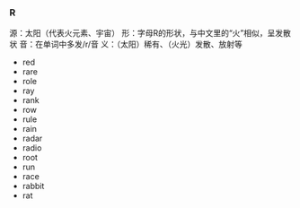 ### R

源：太阳（代表火元素、宇宙）
形：字母R的形状，与中文里的“火”相似，呈发散状
音：在单词中多发/r/音
义：（太阳）稀有、（火光）发散、放射等

- red
- rare
- role
- ray
- rank
- row
- rule
- rain
- radar
- radio
- root
- run
- race
- rabbit
- rat
